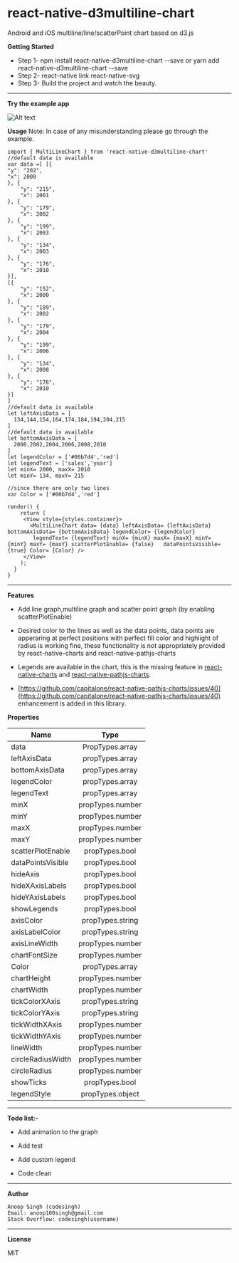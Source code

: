# react-native-d3multiline-chart
Android and iOS multiline/line/scatterPoint chart based on d3.js

**Getting Started**

 - Step 1- npm install react-native-d3multiline-chart --save or yarn add react-native-d3multiline-chart --save
 - Step 2- react-native link react-native-svg
 - Step 3- Build the project and watch the beauty.
 
----------

**Try the example app**

![Alt text](/Images/example.jpg?raw=true)

**Usage**
Note: In case of any misunderstanding please go through the example.

    import { MultiLineChart } from 'react-native-d3multiline-chart'
    //default data is available 
    var data =[ [{
    "y": "202",
    "x": 2000
    }, {
        "y": "215",
        "x": 2001
    }, {
        "y": "179",
        "x": 2002
    }, {
        "y": "199",
        "x": 2003
    }, {
        "y": "134",
        "x": 2003
    }, {
        "y": "176",
        "x": 2010
    }],
    [{
        "y": "152",
        "x": 2000
    }, {
        "y": "189",
        "x": 2002
    }, {
        "y": "179",
        "x": 2004
    }, {
        "y": "199",
        "x": 2006
    }, {
        "y": "134",
        "x": 2008
    }, {
        "y": "176",
        "x": 2010
    }]
    ]
    //default data is available 
    let leftAxisData = [
      134,144,154,164,174,184,194,204,215
    ]
    //default data is available 
    let bottomAxisData = [
      2000,2002,2004,2006,2008,2010
    ]
    let legendColor = ['#00b7d4','red']
    let legendText = ['sales','year']
    let minX= 2000, maxX= 2010
    let minY= 134, maxY= 215

    //since there are only two lines
    var Color = ['#00b7d4','red']

    render() {
        return (
         <View style={styles.container}>
           <MultiLineChart data= {data} leftAxisData= {leftAxisData} bottomAxisData= {bottomAxisData} legendColor= {legendColor}
            legendText= {legendText} minX= {minX} maxX= {maxX} minY= {minY} maxY= {maxY} scatterPlotEnable= {false}   dataPointsVisible= {true} Color= {Color} />
         </View>
        );
      }
    }

----------

**Features**

 -  Add line graph,multiline graph and scatter point graph (by enabling scatterPlotEnable)

 -  Desired color to the lines as well as the data points, data points are apperaring at perfect positions with perfect fill color and highlight of radius is working fine, these functionality is not appropriately provided by react-native-charts and  react-native-pathjs-charts
 
 -  Legends are available in the chart, this is the missing feature in [react-native-charts](https://github.com/tomauty/react-native-chart) and [react-native-pathjs-charts](https://github.com/capitalone/react-native-pathjs-charts).
 
 -  [https://github.com/capitalone/react-native-pathjs-charts/issues/40](https://github.com/capitalone/react-native-pathjs-charts/issues/40) enhancement is added in this library.
 
**Properties**


|  Name         | Type          |
| ------------- |:-------------:| 
| data   | PropTypes.array|
| leftAxisData      | propTypes.array |
| bottomAxisData      | propTypes.array |
| legendColor      | propTypes.array |
| legendText      | propTypes.array |
| minX      | propTypes.number |
| minY      | propTypes.number |
| maxX      | propTypes.number |
| maxY      | propTypes.number |
| scatterPlotEnable | propTypes.bool |
| dataPointsVisible | propTypes.bool |
| hideAxis | propTypes.bool |
| hideXAxisLabels | propTypes.bool |
| hideYAxisLabels | propTypes.bool |
| showLegends | propTypes.bool |
| axisColor | propTypes.string |
| axisLabelColor | propTypes.string |
| axisLineWidth | propTypes.number |
| chartFontSize | propTypes.number |
| Color | propTypes.array |
| chartHeight | propTypes.number |
| chartWidth | propTypes.number |
| tickColorXAxis | propTypes.string |
| tickColorYAxis | propTypes.string |
| tickWidthXAxis | propTypes.number |
| tickWidthYAxis | propTypes.number |
| lineWidth | propTypes.number |
| circleRadiusWidth | propTypes.number |
| circleRadius | propTypes.number |
| showTicks | propTypes.bool |
| legendStyle | propTypes.object |

----------

**Todo list:-**  

 -  Add animation to the graph

 -  Add test
 
 -  Add custom legend
 
 -  Code clean

----------

**Author**

    Anoop Singh (codesingh)
    Email: anoop100singh@gmail.com
    Stack Overflow: codesingh(username)
    
----------    

**License**
    
MIT
